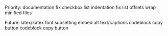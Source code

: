 Priority:
documentation
fix checkbox list indentation
fix list offsets
wrap minified files

Future:
latex/katex
font subsetting
embed alt text/captions
codeblock copy button
codeblock copy button
